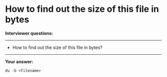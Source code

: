 # How to find out the size of this file in bytes

**Interviewer questions:**

---
* How to find out the size of this file in bytes?
---

**Your answer:**

```
du -b <filename>
```

